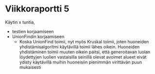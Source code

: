# Viikkoraportti 5

Käytin x tuntia,

* testien korjaamiseen
* UnionFindin korjaamiseen
  * Koska UnionFind toimii, nyt myös Kruskal toimii, joten huoneiden yhdistämisalgoritmi käytävillä toimii lähes oikein.
Huoneiden yhdistäminen toimii muuten oikein paitsi, että generoitavan luolan löydettyjen luolien vastaisilla seinillä olevat avoimet alueet eivät ydisty käytävillä muihin huoneisiin pienimmän virittävän puun mukaisesti
